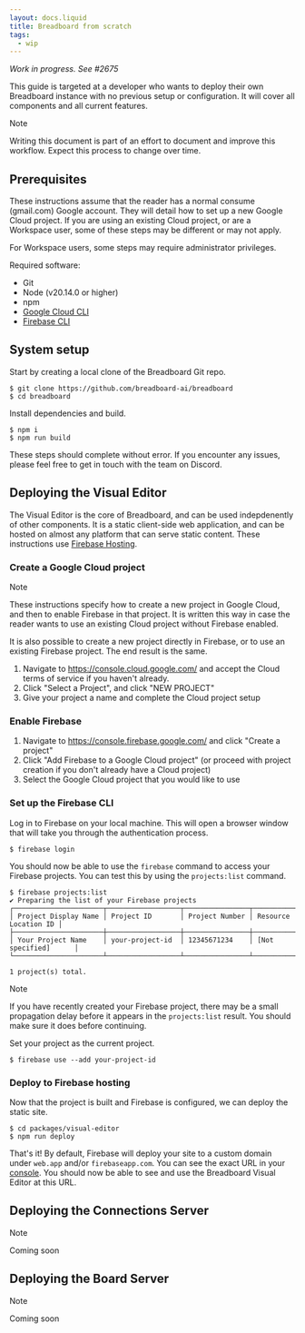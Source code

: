 ```yaml
---
layout: docs.liquid
title: Breadboard from scratch
tags:
  - wip
---
```


_Work in progress. See #2675_

This guide is targeted at a developer who wants to deploy their own Breadboard
instance with no previous setup or configuration. It will cover all components
and all current features.

> [!NOTE]
> Writing this document is part of an effort to document and improve this
> workflow. Expect this process to change over time.

## Prerequisites

These instructions assume that the reader has a normal consume (gmail.com)
Google account. They will detail how to set up a new Google Cloud project. If
you are using an existing Cloud project, or are a Workspace user, some of these
steps may be different or may not apply.

For Workspace users, some steps may require administrator privileges.

Required software:

- Git
- Node (v20.14.0 or higher)
- npm
- [Google Cloud CLI](https://cloud.google.com/sdk/docs/install)
- [Firebase CLI](https://firebase.google.com/docs/cli)

## System setup

Start by creating a local clone of the Breadboard Git repo.

```
$ git clone https://github.com/breadboard-ai/breadboard
$ cd breadboard
```

Install dependencies and build.

```
$ npm i
$ npm run build
```

These steps should complete without error. If you encounter any issues, please
feel free to get in touch with the team on Discord.

## Deploying the Visual Editor

The Visual Editor is the core of Breadboard, and can be used indepdenently of
other components. It is a static client-side web application, and can be hosted
on almost any platform that can serve static content. These instructions use
[Firebase Hosting](https://firebase.google.com/docs/hosting).

### Create a Google Cloud project

> [!NOTE]
> These instructions specify how to create a new project in Google Cloud, and
> then to enable Firebase in that project. It is written this way in case the
> reader wants to use an existing Cloud project without Firebase enabled.
>
> It is also possible to create a new project directly in Firebase, or to use an
> existing Firebase project. The end result is the same.

1. Navigate to https://console.cloud.google.com/ and accept the Cloud terms of
   service if you haven't already.
1. Click "Select a Project", and click "NEW PROJECT"
1. Give your project a name and complete the Cloud project setup

### Enable Firebase

1. Navigate to https://console.firebase.google.com/ and click "Create a project"
1. Click "Add Firebase to a Google Cloud project" (or proceed with project
   creation if you don't already have a Cloud project)
1. Select the Google Cloud project that you would like to use

### Set up the Firebase CLI

Log in to Firebase on your local machine. This will open a browser window that
will take you through the authentication process.

```
$ firebase login
```

You should now be able to use the `firebase` command to access your Firebase
projects. You can test this by using the `projects:list` command.

```
$ firebase projects:list
✔ Preparing the list of your Firebase projects
┌──────────────────────┬──────────────────┬────────────────┬──────────────────────┐
│ Project Display Name │ Project ID       │ Project Number │ Resource Location ID │
├──────────────────────┼──────────────────┼────────────────┼──────────────────────┤
│ Your Project Name    │ your-project-id  │ 12345671234    │ [Not specified]      │
└──────────────────────┴──────────────────┴────────────────┴──────────────────────┘

1 project(s) total.
```

> [!NOTE]
> If you have recently created your Firebase project, there may be a small
> propagation delay before it appears in the `projects:list` result. You should
> make sure it does before continuing.

Set your project as the current project.

```
$ firebase use --add your-project-id
```

### Deploy to Firebase hosting

Now that the project is built and Firebase is configured, we can deploy the
static site.

```
$ cd packages/visual-editor
$ npm run deploy
```

That's it! By default, Firebase will deploy your site to a custom domain under
`web.app` and/or `firebaseapp.com`. You can see the exact URL in your
[console](https://console.firebase.google.com/). You should now be able to see
and use the Breadboard Visual Editor at this URL.

## Deploying the Connections Server

> [!NOTE]
> Coming soon

## Deploying the Board Server

> [!NOTE]
> Coming soon
